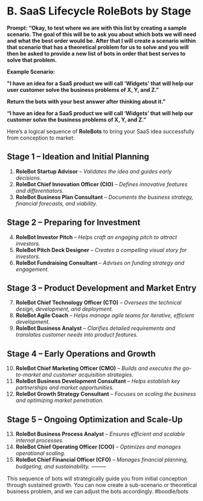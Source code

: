 # B. SaaS Lifecycle RoleBots by Stage

**Prompt: “Okay, to test where we are with this list by creating a sample scenario. The goal of this will be to ask you about which bots we will need and what the best order would be. After that I will create a scenario within that scenario that has a theoretical problem for us to solve and you will then be asked to provide a new list of bots in order that best serves to solve that problem.**

**Example Scenario:**

**"I have an idea for a SaaS product we will call 'Widgets' that will help our user customer solve the business problems of X, Y, and Z."**

**Return the bots with your best answer after thinking about it.”**

**“I have an idea for a SaaS product we will call ‘Widgets’ that will help our customer solve the business problems of X, Y, and Z.”**

Here’s a logical sequence of **RoleBots** to bring your SaaS idea successfully from conception to market:

## Stage 1 – Ideation and Initial Planning
1. **RoleBot Startup Advisor** – *Validates the idea and guides early decisions.*
2. **RoleBot Chief Innovation Officer (CIO)** – *Defines innovative features and differentiators.*
3. **RoleBot Business Plan Consultant** – *Documents the business strategy, financial forecasts, and viability.*

## Stage 2 – Preparing for Investment
4. **RoleBot Investor Pitch** – *Helps craft an engaging pitch to attract investors.*
5. **RoleBot Pitch Deck Designer** – *Creates a compelling visual story for investors.*
6. **RoleBot Fundraising Consultant** – *Advises on funding strategy and engagement.*

## Stage 3 – Product Development and Market Entry
7. **RoleBot Chief Technology Officer (CTO)** – *Oversees the technical design, development, and deployment.*
8. **RoleBot Agile Coach** – *Helps manage agile teams for iterative, efficient development.*
9. **RoleBot Business Analyst** – *Clarifies detailed requirements and translates customer needs into product features.*

## Stage 4 – Early Operations and Growth
10. **RoleBot Chief Marketing Officer (CMO)** – *Builds and executes the go-to-market and customer acquisition strategies.*
11. **RoleBot Business Development Consultant** – *Helps establish key partnerships and market opportunities.*
12. **RoleBot Growth Strategy Consultant** – *Focuses on scaling the business and optimizing market penetration.*

## Stage 5 – Ongoing Optimization and Scale-Up
13. **RoleBot Business Process Analyst** – *Ensures efficient and scalable internal processes.*
14. **RoleBot Chief Operating Officer (COO)** – *Optimizes and manages operational scaling.*
15. **RoleBot Chief Financial Officer (CFO)** – *Manages financial planning, budgeting, and sustainability.*
⸻

This sequence of bots will strategically guide you from initial conception through sustained growth. You can now create a sub-scenario or theoretical business problem, and we can adjust the bots accordingly.
#boodle/bots